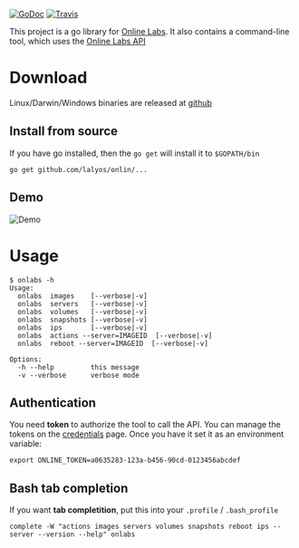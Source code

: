 
[![GoDoc](https://godoc.org/github.com/lalyos/onlabs?status.png)](https://godoc.org/github.com/lalyos/onlabs)
[![Travis](https://travis-ci.org/lalyos/onlabs.svg?branch=master)](https://travis-ci.org/lalyos/onlabs)

This project is a go library for [Online Labs](https://cloud.online.net/).
It also contains a command-line tool, which uses the [Online Labs API](https://doc.cloud.online.net/api/)


# Download

Linux/Darwin/Windows binaries are released at [github](https://github.com/lalyos/onlabs/releases/latest)

## Install from source

If you have go installed, then the `go get` will install it to
`$GOPATH/bin`

```
go get github.com/lalyos/onlin/...
```

## Demo

![Demo](http://g.recordit.co/83sigBNeaM.gif)
# Usage

```
$ onlabs -h
Usage:
  onlabs  images    [--verbose|-v]
  onlabs  servers   [--verbose|-v]
  onlabs  volumes   [--verbose|-v]
  onlabs  snapshots [--verbose|-v]
  onlabs  ips       [--verbose|-v]
  onlabs  actions --server=IMAGEID  [--verbose|-v]
  onlabs  reboot --server=IMAGEID  [--verbose|-v]

Options:
  -h --help         this message
  -v --verbose      verbose mode
```

## Authentication

You need **token** to authorize the tool to call the API. You can manage the
tokens on the [credentials](https://cloud.online.net/#/credentials) page. Once
you have it set it as an environment variable:

```
export ONLINE_TOKEN=a0635283-123a-b456-90cd-0123456abcdef
```

## Bash tab completion

If you want **tab completition**, put this into your `.profile` / `.bash_profile`

```
complete -W "actions images servers volumes snapshots reboot ips --server --version --help" onlabs
```
